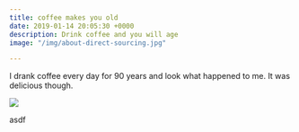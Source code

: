 ```yaml
---
title: coffee makes you old
date: 2019-01-14 20:05:30 +0000
description: Drink coffee and you will age
image: "/img/about-direct-sourcing.jpg"

---
```

I drank coffee every day for 90 years and look what happened to me. It was delicious though.

![](/img/icons-twitter.svg)

asdf